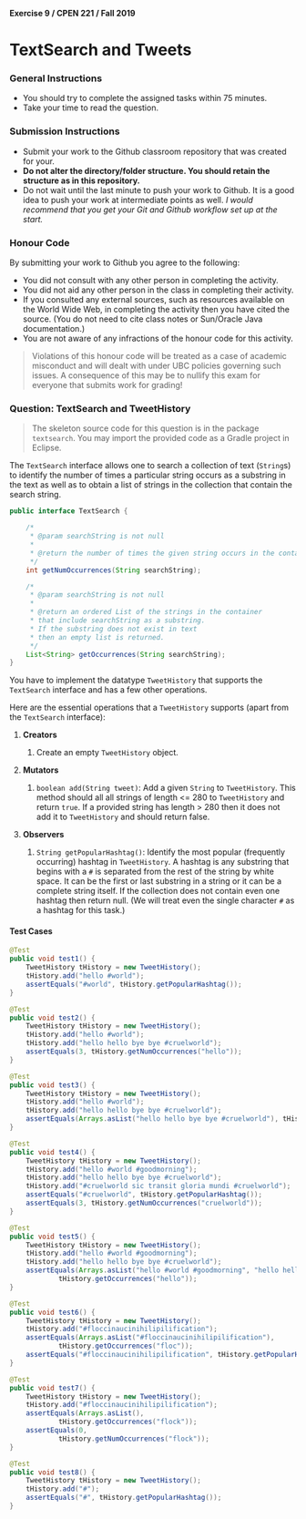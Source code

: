 **Exercise 9 / CPEN 221 / Fall 2019**

TextSearch and Tweets
=========


### General Instructions

+ You should try to complete the assigned tasks within 75 minutes.
+ Take your time to read the question.

### Submission Instructions

+ Submit your work to the Github classroom repository that was created for your.
+ **Do not alter the directory/folder structure. You should retain the structure as in this repository.**
+ Do not wait until the last minute to push your work to Github. It is a good idea to push your work at intermediate points as well. _I would recommend that you get your Git and Github workflow set up at the start._

### Honour Code

By submitting your work to Github you agree to the following:

+ You did not consult with any other person in completing the activity.
+ You did not aid any other person in the class in completing their activity.
+ If you consulted any external sources, such as resources available on the World Wide Web, in completing the activity then you have cited the source. (You do not need to cite class notes or Sun/Oracle Java documentation.)
+ You are not aware of any infractions of the honour code for this activity.

> Violations of this honour code will be treated as a case of academic misconduct and will dealt with under UBC policies governing such issues. A consequence of this may be to nullify this exam for everyone that submits work for grading!

### Question: TextSearch and TweetHistory
> The skeleton source code for this question is in the package `textsearch`. You may import the provided code as a Gradle project in Eclipse.

The `TextSearch` interface allows one to search a collection of text (`String`s) to identify the number of times a particular string occurs as a substring in the text as well as to obtain a list of strings in the collection that contain the search string.

```java
public interface TextSearch {

	/*
	 * @param searchString is not null
	 *
	 * @return the number of times the given string occurs in the container
	 */
	int getNumOccurrences(String searchString);

	/*
	 * @param searchString is not null
	 *
	 * @return an ordered List of the strings in the container
	 * that include searchString as a substring.
	 * If the substring does not exist in text
	 * then an empty list is returned.
	 */
	List<String> getOccurrences(String searchString);
}
```

You have to implement the datatype `TweetHistory` that supports the `TextSearch` interface and has a few other operations.

Here are the essential operations that a `TweetHistory` supports (apart from the `TextSearch` interface):

1. **Creators**
	1. Create an empty `TweetHistory` object.

2. **Mutators**
	1. `boolean add(String tweet)`: Add a given `String` to `TweetHistory`. This method should all all strings of length <= 280 to `TweetHistory` and return `true`. If a provided string has length > 280 then it does not add it to `TweetHistory` and should return false.

3. **Observers**
	1. `String getPopularHashtag()`: Identify the most popular (frequently occurring) hashtag in `TweetHistory`. A hashtag is any substring that begins with a `#` is separated from the rest of the string by white space. It can be the first or last substring in a string or it can be a complete string itself. If the collection does not contain even one hashtag then return null. (We will treat even the single character `#` as a hashtag for this task.)

#### Test Cases

```java
@Test
public void test1() {
	TweetHistory tHistory = new TweetHistory();
	tHistory.add("hello #world");
	assertEquals("#world", tHistory.getPopularHashtag());
}

@Test
public void test2() {
	TweetHistory tHistory = new TweetHistory();
	tHistory.add("hello #world");
	tHistory.add("hello hello bye bye #cruelworld");
	assertEquals(3, tHistory.getNumOccurrences("hello"));
}

@Test
public void test3() {
	TweetHistory tHistory = new TweetHistory();
	tHistory.add("hello #world");
	tHistory.add("hello hello bye bye #cruelworld");
	assertEquals(Arrays.asList("hello hello bye bye #cruelworld"), tHistory.getOccurrences("bye"));
}

@Test
public void test4() {
	TweetHistory tHistory = new TweetHistory();
	tHistory.add("hello #world #goodmorning");
	tHistory.add("hello hello bye bye #cruelworld");
	tHistory.add("#cruelworld sic transit gloria mundi #cruelworld");
	assertEquals("#cruelworld", tHistory.getPopularHashtag());
	assertEquals(3, tHistory.getNumOccurrences("cruelworld"));
}

@Test
public void test5() {
	TweetHistory tHistory = new TweetHistory();
	tHistory.add("hello #world #goodmorning");
	tHistory.add("hello hello bye bye #cruelworld");
	assertEquals(Arrays.asList("hello #world #goodmorning", "hello hello bye bye #cruelworld"),
			tHistory.getOccurrences("hello"));
}

@Test
public void test6() {
	TweetHistory tHistory = new TweetHistory();
	tHistory.add("#floccinaucinihilipilification");
	assertEquals(Arrays.asList("#floccinaucinihilipilification"),
			tHistory.getOccurrences("floc"));
	assertEquals("#floccinaucinihilipilification", tHistory.getPopularHashtag());
}

@Test
public void test7() {
	TweetHistory tHistory = new TweetHistory();
	tHistory.add("#floccinaucinihilipilification");
	assertEquals(Arrays.asList(),
			tHistory.getOccurrences("flock"));
	assertEquals(0,
			tHistory.getNumOccurrences("flock"));
}

@Test
public void test8() {
	TweetHistory tHistory = new TweetHistory();
	tHistory.add("#");
	assertEquals("#", tHistory.getPopularHashtag());
}
```
